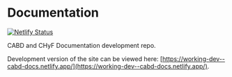 # Documentation

[![Netlify Status](https://api.netlify.com/api/v1/badges/1dc2e75e-a578-4af9-a254-c98cb57a52b0/deploy-status)](https://app.netlify.com/sites/cabd-docs/deploys)

CABD and CHyF Documentation development repo.

Development version of the site can be viewed here: [https://working-dev--cabd-docs.netlify.app/](https://working-dev--cabd-docs.netlify.app/).
